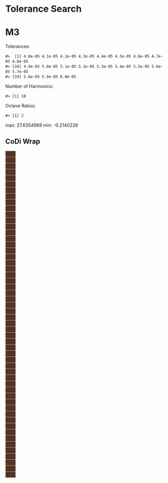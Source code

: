 Tolerance Search
================

# M3

Tolerances:

    #>  [1] 4.0e-05 4.1e-05 4.2e-05 4.3e-05 4.4e-05 4.5e-05 4.6e-05 4.7e-05 4.8e-05
    #> [10] 4.9e-05 5.0e-05 5.1e-05 5.2e-05 5.3e-05 5.4e-05 5.5e-05 5.6e-05 5.7e-05
    #> [19] 5.8e-05 5.9e-05 6.0e-05

Number of Harmonics:

    #> [1] 10

Octave Ratios:

    #> [1] 2

max: 27.6354969 min: -0.2140228

## CoDi Wrap

![](../figures/tolerance_search/trial-1.png)<!-- -->
